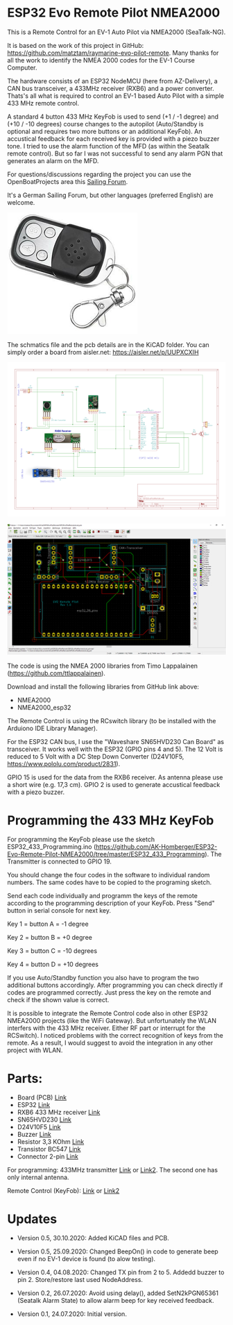 # ESP32 Evo Remote Pilot NMEA2000
This is a Remote Control for an EV-1 Auto Pilot via NMEA2000 (SeaTalk-NG).

It is based on the work of this project in GitHub: https://github.com/matztam/raymarine-evo-pilot-remote.
Many thanks for all the work to identify the NMEA 2000 codes for the EV-1 Course Computer.

The hardware consists of an ESP32 NodeMCU (here from AZ-Delivery), a CAN bus transceiver, a 433MHz receiver (RXB6) and a power converter.
Thats's all what is required to control an EV-1 based Auto Pilot with a simple 433 MHz remote control.

A standard 4 button 433 MHz KeyFob is used to send (+1 / -1 degree) and (+10 / -10 degrees) course changes to the autopilot (Auto/Standby is optional and requires two more buttons or an additional KeyFob). An accustical feedback for each received key is provided with a piezo buzzer tone. I tried to use the alarm function of the MFD (as within the Seatalk remote control). But so far I was not successful to send any alarm PGN that generates an alarm on the MFD.

For questions/discussions regarding the project you can use the OpenBoatProjects area this [Sailing Forum](https://www.segeln-forum.de/board194-boot-technik/board35-elektrik-und-elektronik/board195-open-boat-projects-org/77895-evo-autopilot-fernbedienung-mit-nmea2000/?s=b9460d50db9b29c916016f0e035fa62268823680). 

It's a German Sailing Forum, but other languages (preferred English) are welcome.

![KeyFob](https://github.com/AK-Homberger/ESP32-Evo-Remote-Pilot-NMEA2000/blob/master/KeyFob.jpg)

The schmatics file and the pcb details are in the KiCAD folder.
You can simply order a board from aisler.net: https://aisler.net/p/UUPXCXIH

![Schematics](https://github.com/AK-Homberger/ESP32-Evo-Remote-Pilot-NMEA2000/blob/master/ESP32EvoPilotSchematics.png)

![PCB](https://github.com/AK-Homberger/ESP32-Evo-Remote-Pilot-NMEA2000/blob/master/ESP32EvoPilotPCB.png)


The code is using the NMEA 2000 libraries from Timo Lappalainen (https://github.com/ttlappalainen). 

Download and install the following libraries from GitHub link above:

 - NMEA2000
 - NMEA2000_esp32
 
The Remote Control is using the RCswitch library (to be installed with the Arduiono IDE Library Manager).

For the ESP32 CAN bus, I use the "Waveshare SN65HVD230 Can Board" as transceiver. It works well with the ESP32 (GPIO pins 4 and 5). 
The 12 Volt is reduced to 5 Volt with a DC Step Down Converter (D24V10F5, https://www.pololu.com/product/2831).

GPIO 15 is used for the data from the RXB6 receiver. As antenna please use a short wire (e.g. 17,3 cm).
GPIO 2 is used to generate accustical feedback with a piezo buzzer.

# Programming the 433 MHz KeyFob

For programming the KeyFob please use the sketch ESP32_433_Programming.ino (https://github.com/AK-Homberger/ESP32-Evo-Remote-Pilot-NMEA2000/tree/master/ESP32_433_Programming). The Transmitter is connected to GPIO 19.

You should change the four codes in the software to individual random numbers. The same codes have to be copied to the programing sketch. 

Send each code individually and programm the keys of the remote according to the programming description of your KeyFob. Press "Send" button in serial console for next key. 

Key 1 = button A = -1 degree

Key 2 = button B =  +0 degree

Key 3 = button C = -10 degrees

Key 4 = button D = +10 degrees

If you use Auto/Standby function you also have to program the two additional buttons accordingly. After programming you can check directly if codes are programmed correctly. Just press the key on the remote and check if the shown value is correct.


It is possible to integrate the Remote Control code also in other ESP32 NMEA2000 projects (like the WiFi Gateway). But unfortunately the WLAN interfers with the 433 MHz receiver. Either RF part or interrupt for the RCSwitch). I noticed problems with the correct recognition of keys from the remote. As a result, I would suggest to avoid the integration in any other project with WLAN.

# Parts:

- Board (PCB) [Link](https://aisler.net/p/UUPXCXIH)
- ESP32 [Link](https://www.amazon.de/AZDelivery-NodeMCU-Development-Nachfolgermodell-ESP8266/dp/B071P98VTG/ref=sxts_sxwds-bia-wc-drs3_0?__mk_de_DE=%C3%85M%C3%85%C5%BD%C3%95%C3%91&cv_ct_cx=ESP32&dchild=1&keywords=ESP32) 
- RXB6 433 MHz receiver [Link](https://www.makershop.de/en/module/funk/rxb6-433mhz-antenne/)
- SN65HVD230 [Link](https://eckstein-shop.de/Waveshare-SN65HVD230-CAN-Board-33V-ESD-protection)
- D24V10F5 [Link](https://eckstein-shop.de/Pololu-5V-1A-Step-Down-Spannungsregler-D24V10F5)
- Buzzer [Link](https://www.reichelt.de/de/en/developer-boards-active-piezo-buzzer-module-debo-piezo-p239111.html?&nbc=1)
- Resistor 3,3 KOhm [Link](https://www.reichelt.de/de/en/carbon-film-resistor-1-4-w-5-3-3-kohm-1-4w-3-3k-p1397.html?&nbc=1)
- Transistor BC547 [Link](https://www.reichelt.de/bipolartransistor-npn-45v-0-1a-0-5w-to-92-bc-547b-dio-p219082.html?search=BC547)
- Connector 2-pin [Link](https://www.reichelt.de/de/en/2-pin-terminal-strip-spacing-3-5-akl-059-02-p36598.html?&nbc=1)


For programming:
433MHz transmitter [Link](https://www.digikey.de/product-detail/de/sparkfun-electronics/WRL-10534/1568-1175-ND/5673761) or [Link2](https://www.makershop.de/en/module/funk/433-sender-empfaenger/). The second one has only internal antenna.

Remote Control (KeyFob):  [Link](https://www.amazon.de/XCSOURCE-Elektrische-Universal-Garagentor-Fernbedienung-Ersatz-Schl%C3%BCsselanh%C3%A4nger-HS641/dp/B01KJRGMHI/ref=sr_1_9?__mk_de_DE=%C3%85M%C3%85%C5%BD%C3%95%C3%91&dchild=1&keywords=433+mhz+fernbedienung&qid=1601302510&sr=8-9) or [Link2](https://www.amazon.de/EasyULT-Handsender-Fernbedienung-Automatische-Garagentor%C3%B6ffner/dp/B0829WXGR5/ref=sr_1_15?__mk_de_DE=%C3%85M%C3%85%C5%BD%C3%95%C3%91&dchild=1&keywords=433+mhz+fernbedienung&qid=1601307082&sr=8-15)



# Updates
- Version 0.5, 30.10.2020: Added KiCAD files and PCB. 

- Version 0.5, 25.09.2020: Changed BeepOn() in code to generate beep even if no EV-1 device is found (to alow testing). 

- Version 0.4, 04.08.2020: Changed TX pin from 2 to 5. Addedd buzzer to pin 2. Store/restore last used NodeAddress.

- Version 0.2, 26.07.2020: Avoid using delay(), added SetN2kPGN65361 (Seatalk Alarm State) to allow alarm beep for key received feedback.

- Version 0.1, 24.07.2020: Initial version. 
